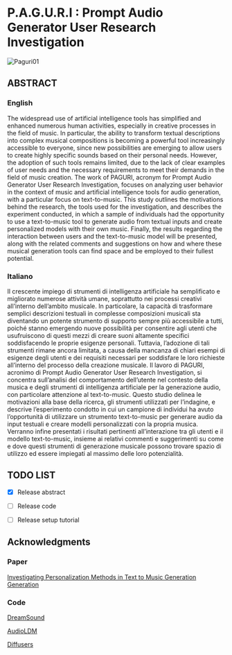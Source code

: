 # P.A.G.U.R.I : Prompt Audio Generator User Research Investigation

![Paguri01](https://github.com/Pego43/PAGURI-Prompt-Audio-Generator-User-Research-Investigation/assets/48025739/0cda90b9-abce-4542-84bf-8cf68292879b)

## ABSTRACT

### English
The widespread use of artificial intelligence tools has simplified and enhanced numerous human activities, especially in creative processes in the field of music. In particular, the ability to transform textual descriptions into complex musical compositions is becoming a powerful tool increasingly accessible to everyone, since new  possibilities are emerging to allow users to create highly specific sounds based on their personal needs. However, the adoption of such tools remains limited, due to the lack of clear examples of user needs and the necessary requirements to meet their demands in the field of music creation.
The work of PAGURI, acronym for Prompt Audio Generator User Research Investigation, focuses on analyzing user behavior in the context of music and artificial intelligence tools for audio generation, with a particular focus on text-to-music. This study outlines the motivations behind the research, the tools used for the investigation, and describes the experiment conducted, in which a sample of individuals had the opportunity to use a text-to-music tool to generate audio from textual inputs and create personalized models with their own music. Finally, the results regarding the interaction between users and the text-to-music model will be presented, along with the related comments and suggestions on how and where these musical generation tools can find space and be employed to their fullest potential.

### Italiano
Il crescente impiego di strumenti di intelligenza artificiale ha semplificato e migliorato numerose attività umane, soprattutto nei processi creativi all’interno dell’ambito musicale. In particolare, la capacità di trasformare semplici descrizioni testuali in complesse composizioni musicali sta diventando un potente strumento di supporto sempre più accessibile a tutti,  poiché stanno emergendo nuove possibilità per consentire agli utenti che usufruiscono di questi mezzi di creare suoni altamente specifici soddisfacendo le proprie esigenze personali. Tuttavia, l’adozione di tali strumenti rimane ancora limitata, a causa della mancanza di chiari esempi di esigenze degli utenti e dei requisiti necessari per soddisfare le loro richieste all’interno del processo della creazione musicale.
Il lavoro di PAGURI, acronimo di Prompt Audio Generator User Research Investigation, si concentra sull’analisi del comportamento dell’utente nel contesto della musica e degli strumenti di intelligenza artificiale per la generazione audio, con particolare attenzione al text-to-music. Questo studio delinea le motivazioni alla base della ricerca, gli strumenti utilizzati per l’indagine, e descrive l’esperimento condotto in cui un campione di individui ha avuto l’opportunità di utilizzare un strumento text-to-music per generare audio da input testuali e creare modelli personalizzati con la propria musica. Verranno infine presentati i risultati pertinenti all’interazione tra gli utenti e il modello text-to-music, insieme ai relativi commenti e suggerimenti su come e dove questi strumenti di generazione musicale possono trovare spazio di utilizzo ed essere impiegati al massimo delle loro potenzialità.


## TODO LIST

- [x] Release abstract

- [ ] Release code

- [ ] Release setup tutorial


###
 
## Acknowledgments

### Paper
[Investigating Personalization Methods in Text to Music Generation Generation](https://arxiv.org/abs/2309.11140)

### Code
[DreamSound](https://zelaki.github.io/)

[AudioLDM](https://github.com/haoheliu/AudioLDM)

[Diffusers](https://github.com/huggingface/diffusers) 
